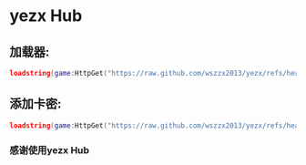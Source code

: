 # yezx Hub
## 加载器:

```lua
loadstring(game:HttpGet("https://raw.github.com/wszzx2013/yezx/refs/heads/main/Main%20script/Loader"))()
```
## 添加卡密:
```lua
loadstring(game:HttpGet("https://raw.github.com/wszzx2013/yezx/refs/heads/main/Misc/Key"))()
```
### 感谢使用yezx Hub
